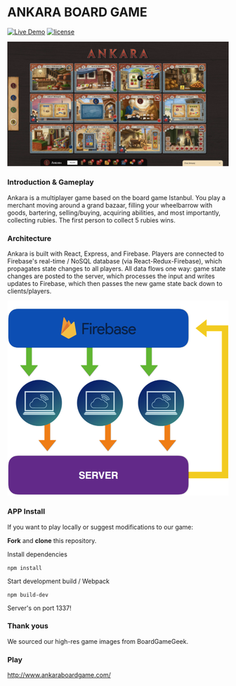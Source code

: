 # ANKARA BOARD GAME

[![Live Demo](https://img.shields.io/badge/Live-Demo-brightgreen.svg?style=plastic)](http://www.ankaraboardgame.com) [![license](https://img.shields.io/github/license/mashape/apistatus.svg?style=plastic)](https://github.com/Bombanauts/Bombanauts/blob/master/LICENSE)

<img src="/public/images/AnkaraBoardGame.png" />

### Introduction & Gameplay

Ankara is a multiplayer game based on the board game Istanbul. You play a merchant moving around a grand bazaar, filling your wheelbarrow with goods, bartering, selling/buying, acquiring abilities, and most importantly, collecting rubies. The first person to collect 5 rubies wins.

### Architecture

Ankara is built with React, Express, and Firebase. Players are connected to Firebase's real-time / NoSQL database (via React-Redux-Firebase), which propagates state changes to all players. All data flows one way: game state changes are posted to the server, which processes the input and writes updates to Firebase, which then passes the new game state back down to clients/players.

<img src="/public/images/Architecture.png" width="550" />

### APP Install

If you want to play locally or suggest modifications to our game:

**Fork** and **clone** this repository.

Install dependencies
```
npm install
```

Start development build / Webpack
```
npm build-dev
```

Server's on port 1337!

### Thank yous

We sourced our high-res game images from BoardGameGeek.

### Play

http://www.ankaraboardgame.com/

